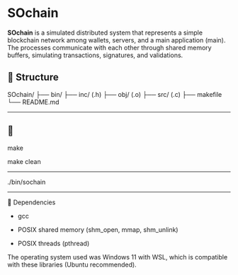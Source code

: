 # SOchain

**SOchain** is a simulated distributed system that represents a simple blockchain network among wallets, servers, and a main application (main). The processes communicate with each other through shared memory buffers, simulating transactions, signatures, and validations.

## 📁 Structure
SOchain/ ├── bin/  ├── inc/ (.h) ├── obj/ (.o) ├── src/ (.c) ├── makefile └── README.md 

------------------------------------------------

## 🔧 

make


make clean

-------------------------------------------

./bin/sochain

-----------------------------------------------

🧠 Dependencies

- gcc 

- POSIX shared memory (shm_open, mmap, shm_unlink)

- POSIX threads (pthread)

The operating system used was Windows 11 with WSL, which is compatible with these libraries (Ubuntu recommended).
